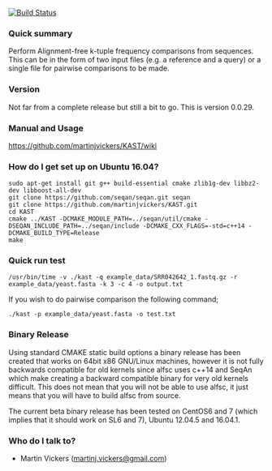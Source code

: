 [![Build Status](https://travis-ci.org/martinjvickers/KAST.svg?branch=master)](https://travis-ci.org/martinjvickers/KAST)

### Quick summary ###
Perform Alignment-free k-tuple frequency comparisons from sequences. This can be in the form of two input files (e.g. a reference and a query) or a single file for pairwise comparisons to be made.

### Version ###
Not far from a complete release but still a bit to go. This is version 0.0.29.

### Manual and Usage ###

https://github.com/martinjvickers/KAST/wiki

### How do I get set up on Ubuntu 16.04? ###

```
sudo apt-get install git g++ build-essential cmake zlib1g-dev libbz2-dev libboost-all-dev
git clone https://github.com/seqan/seqan.git seqan
git clone https://github.com/martinjvickers/KAST.git
cd KAST
cmake ../KAST -DCMAKE_MODULE_PATH=../seqan/util/cmake -DSEQAN_INCLUDE_PATH=../seqan/include -DCMAKE_CXX_FLAGS=-std=c++14 -DCMAKE_BUILD_TYPE=Release
make
```

### Quick run test ###

```
/usr/bin/time -v ./kast -q example_data/SRR042642_1.fastq.gz -r example_data/yeast.fasta -k 3 -c 4 -o output.txt
```

If you wish to do pairwise comparison the following command;

```
./kast -p example_data/yeast.fasta -o test.txt
```

### Binary Release ###

Using standard CMAKE static build options a binary release has been created that works on 64bit x86 GNU/Linux machines, however it is not fully backwards compatible for old kernels since alfsc uses c++14 and SeqAn which make creating a backward compatible binary for very old kernels difficult. This does not mean that you will not be able to use alfsc, it just means that you will have to build alfsc from source. 

The current beta binary release has been tested on CentOS6 and 7 (which implies that it should work on SL6 and 7), Ubuntu 12.04.5 and 16.04.1. 

### Who do I talk to? ###

* Martin Vickers (martinj.vickers@gmail.com)
